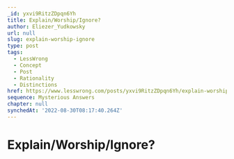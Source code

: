 ```yaml
---
_id: yxvi9RitzZDpqn6Yh
title: Explain/Worship/Ignore?
author: Eliezer_Yudkowsky
url: null
slug: explain-worship-ignore
type: post
tags:
  - LessWrong
  - Concept
  - Post
  - Rationality
  - Distinctions
href: https://www.lesswrong.com/posts/yxvi9RitzZDpqn6Yh/explain-worship-ignore
sequence: Mysterious Answers
chapter: null
synchedAt: '2022-08-30T08:17:40.264Z'
---
```

# Explain/Worship/Ignore?

